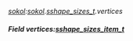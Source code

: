 _[sokol](../../modules/sokol/sokol-module.md):[sokol](../../modules/sokol/sokol-module.md).[sshape\_sizes\_t](../../modules/sokol/sokol-sshape_sizes_t.md).vertices_
##### Field vertices:[sshape_sizes_item_t](../../modules/sokol/sokol-sshape_sizes_item_t.md)
